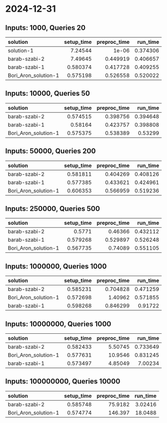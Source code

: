 # 2024-12-31

## Inputs: 1000, Queries 20

| solution             |   setup_time |   preproc_time |   run_time |
|:---------------------|-------------:|---------------:|-----------:|
| solution-1           |     7.24544  |       1e-06    |   0.374306 |
| barab-szabi-2        |     7.49645  |       0.449919 |   0.406657 |
| barab-szabi-1        |     0.580374 |       0.417728 |   0.409255 |
| Bori_Aron_solution-1 |     0.575198 |       0.526558 |   0.520022 |

## Inputs: 10000, Queries 50

| solution             |   setup_time |   preproc_time |   run_time |
|:---------------------|-------------:|---------------:|-----------:|
| barab-szabi-2        |     0.574515 |       0.398756 |   0.394648 |
| barab-szabi-1        |     0.58164  |       0.423757 |   0.398808 |
| Bori_Aron_solution-1 |     0.575375 |       0.538389 |   0.53299  |

## Inputs: 50000, Queries 200

| solution             |   setup_time |   preproc_time |   run_time |
|:---------------------|-------------:|---------------:|-----------:|
| barab-szabi-2        |     0.581811 |       0.404269 |   0.408126 |
| barab-szabi-1        |     0.577385 |       0.433621 |   0.424961 |
| Bori_Aron_solution-1 |     0.606353 |       0.566959 |   0.519236 |

## Inputs: 250000, Queries 500

| solution             |   setup_time |   preproc_time |   run_time |
|:---------------------|-------------:|---------------:|-----------:|
| barab-szabi-2        |     0.5771   |       0.46366  |   0.432112 |
| barab-szabi-1        |     0.579268 |       0.529897 |   0.526248 |
| Bori_Aron_solution-1 |     0.567735 |       0.74089  |   0.551105 |

## Inputs: 1000000, Queries 1000

| solution             |   setup_time |   preproc_time |   run_time |
|:---------------------|-------------:|---------------:|-----------:|
| barab-szabi-2        |     0.585231 |       0.704828 |   0.471259 |
| Bori_Aron_solution-1 |     0.572698 |       1.40962  |   0.571855 |
| barab-szabi-1        |     0.598268 |       0.846299 |   0.91722  |

## Inputs: 10000000, Queries 1000

| solution             |   setup_time |   preproc_time |   run_time |
|:---------------------|-------------:|---------------:|-----------:|
| barab-szabi-2        |     0.582433 |        5.50745 |   0.733649 |
| Bori_Aron_solution-1 |     0.577631 |       10.9546  |   0.831245 |
| barab-szabi-1        |     0.573497 |        4.85049 |   7.00234  |

## Inputs: 100000000, Queries 10000

| solution             |   setup_time |   preproc_time |   run_time |
|:---------------------|-------------:|---------------:|-----------:|
| barab-szabi-2        |     0.585748 |        75.9182 |    3.02416 |
| Bori_Aron_solution-1 |     0.574774 |       146.397  |   18.0488  |